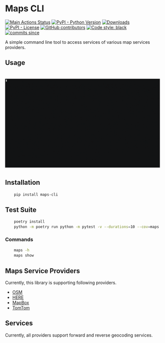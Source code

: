 # Maps CLI 

[![Main Actions Status](https://github.com/sackh/maps-cli/workflows/main/badge.svg)](https://github.com/sackh/maps-cli/actions)
[![PyPI - Python Version](https://img.shields.io/pypi/v/maps-cli.svg?logo=pypi)](https://pypi.org/project/maps-cli/)
[![Downloads](https://pepy.tech/badge/maps-cli)](https://pepy.tech/project/maps-cli)
[![PyPI - License](https://img.shields.io/pypi/l/maps-cli)](https://pypi.org/project/maps-cli/)
[![GitHub contributors](https://img.shields.io/github/contributors/sackh/maps-cli)](https://github.com/sackh/maps-cli/graphs/contributors)
[![Code style: black](https://img.shields.io/badge/code%20style-black-000000.svg)](https://github.com/psf/black)
[![commits since](https://img.shields.io/github/commits-since/sackh/maps-cli/latest.svg)](https://github.com/sackh/maps-cli/commits/master)


A simple command line tool to access services of various map services providers.

## Usage
# ![demo](https://github.com/sackh/maps-cli/raw/main/gifs/demo.gif)

## Installation
```bash
    pip install maps-cli
```

## Test Suite
```bash
    poetry install
    python -m poetry run python -m pytest -v --durations=10 --cov=maps tests
```

### Commands

```bash
    maps -h
    maps show
```

## Maps Service Providers
Currently, this library is supporting following providers.

- [OSM](https://www.openstreetmap.org/)
- [HERE](https://www.here.com/)
- [MapBox](https://www.mapbox.com/)
- [TomTom](https://www.tomtom.com/)

## Services
Currently, all providers support forward and reverse geocoding services.
